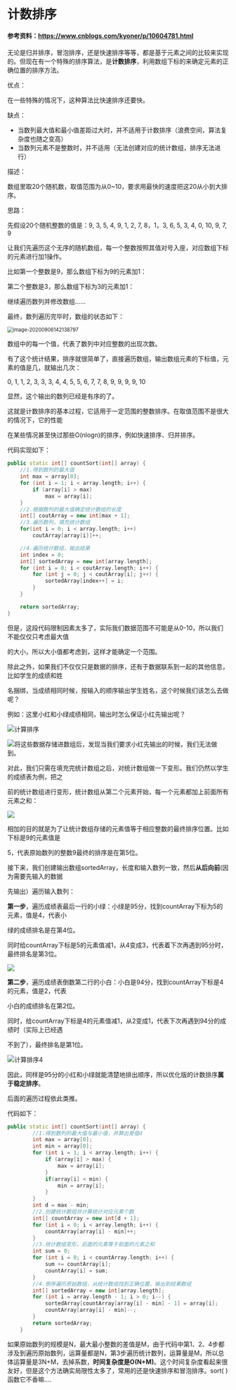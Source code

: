 #                              计数排序

####          参考资料：https://www.cnblogs.com/kyoner/p/10604781.html

无论是归并排序，冒泡排序，还是快速排序等等，都是基于元素之间的比较来实现的。但现在有一个特殊的排序算法，是**计数排序**，利用数组下标的来确定元素的正确位置的排序方法。

优点：

在一些特殊的情况下，这种算法比快速排序还要快。

缺点：

- 当数列最大值和最小值差距过大时，并不适用于计数排序（浪费空间，算法复杂度也随之变高）
- 当数列元素不是整数时，并不适用（无法创建对应的统计数组，排序无法进行）

描述：

数组里取20个随机数，取值范围为从0~10，要求用最快的速度把这20从小到大排序。

思路：

先假设20个随机整数的值是：9, 3, 5, 4, 9, 1, 2, 7, 8，1，3, 6, 5, 3, 4, 0, 10, 9, 7, 9

让我们先遍历这个无序的随机数组，每一个整数按照其值对号入座，对应数组下标的元素进行加1操作。

比如第一个整数是9，那么数组下标为9的元素加1：

第二个整数是3，那么数组下标为3的元素加1：

继续遍历数列并修改数组......

最终，数列遍历完毕时，数组的状态如下：

<img src="C:\Users\chenxiaoxue\AppData\Roaming\Typora\typora-user-images\image-20200906142138797.png" alt="image-20200906142138797" style="zoom:80%;" />



数组中的每一个值，代表了数列中对应整数的出现次数。

有了这个统计结果，排序就很简单了，直接遍历数组，输出数组元素的下标值，元素的值是几，就输出几次：

0, 1, 1, 2, 3, 3, 3, 4, 4, 5, 5, 6, 7, 7, 8, 9, 9, 9, 9, 10

显然，这个输出的数列已经是有序的了。

这就是计数排序的基本过程，它适用于一定范围的整数排序。在取值范围不是很大的情况下，它的性能

在某些情况甚至快过那些O(nlogn)的排序，例如快速排序、归并排序。

代码实现如下：

```c++
public static int[] countSort(int[] array) {
    //1.得到数列的最大值
    int max = array[0];
    for (int i = 1; i < array.length; i++) {
        if (array[i] > max)
            max = array[i];
    }
    //2.根据数列的最大值确定统计数组的长度
    int[] coutArray = new int[max + 1];
    //3.遍历数列，填充统计数组
    for(int i = 0; i < array.length; i++)
        coutArray[array[i]]++;

    //4.遍历统计数组，输出结果
    int index = 0;
    int[] sortedArray = new int[array.length];
    for (int i = 0; i < coutArray.length; i++) {
        for (int j = 0; j < coutArray[i]; j++) {
            sortedArray[index++] = i;
        }
    }

    return sortedArray;
}

```

但是，这段代码限制因素太多了，实际我们数据范围不可能是从0-10，所以我们不能仅仅只考虑最大值

的大小，所以大小值都考虑到，这样才能确定一个范围。

除此之外，如果我们不仅仅只是数据的排序，还有于数据联系到一起的其他信息，比如学生的成绩和姓

名捆绑，当成绩相同时候，按输入的顺序输出学生姓名，这个时候我们该怎么去做呢？

例如：这里小红和小绿成绩相同，输出时怎么保证小红先输出呢？

![计算排序](D:\360极速浏览器下载\计算排序.jpg)

![将这些数据存储进数组后，发现当我们要求小红先输出的时候，我们无法做到。](D:\360极速浏览器下载\题解专用图片存储\计算排序.jpg)

对此，我们只需在填充完统计数组之后，对统计数组做一下变形。我们仍然以学生的成绩表为例，把之

前的统计数组进行变形，统计数组从第二个元素开始，每一个元素都加上前面所有元素之和：

![](D:\360极速浏览器下载\题解专用图片存储\计算排序2.jpg)

相加的目的就是为了让统计数组存储的元素值等于相应整数的最终排序位置。比如下标是9的元素值是

5，代表原始数列的整数9最终的排序是在第5位。

接下来，我们创建输出数组sortedArray，长度和输入数列一致，然后**从后向前**(因为需要先输入的数据

先输出）遍历输入数列：

**第一步**，遍历成绩表最后一行的小绿：小绿是95分，找到countArray下标为5的元素，值是4，代表小

绿的成绩排名是在第4位。

同时给countArray下标是5的元素值减1，从4变成3，代表着下次再遇到95分时，最终排名是第3位。

![](D:\360极速浏览器下载\题解专用图片存储\计算排序3.jpg)

 **第二步**，遍历成绩表倒数第二行的小白：小白是94分，找到countArray下标是4的元素，值是2，代表

小白的成绩排名在第2位。

同时，给countArray下标是4的元素值减1，从2变成1，代表下次再遇到94分的成绩时（实际上已经遇

不到了），最终排名是第1位。

![计算排序4](D:\360极速浏览器下载\题解专用图片存储\计算排序4.jpg)

因此，同样是95分的小红和小绿就能清楚地排出顺序，所以优化版的计数排序**属于稳定排序**。

后面的遍历过程依此类推。

代码如下：

```c++
public static int[] countSort(int[] array) {
        //1.得到数列的最大值与最小值，并算出差值d
        int max = array[0];
        int min = array[0];
        for (int i = 1; i < array.length; i++) {
            if (array[i] > max) {
                max = array[i];
            }
            if(array[i] < min) {
                min = array[i];
            }
        }
        int d = max - min;
        //2.创建统计数组并计算统计对应元素个数
        int[] countArray = new int[d + 1];
        for (int i = 0; i < array.length; i++) {
            countArray[array[i] - min]++;
        }
        //3.统计数组变形，后面的元素等于前面的元素之和
        int sum = 0;
        for (int i = 0; i < countArray.length; i++) {
            sum += countArray[i];
            countArray[i] = sum;
        }
        //4.倒序遍历原始数组，从统计数组找到正确位置，输出到结果数组
        int[] sortedArray = new int[array.length];
        for (int i = array.length - 1; i > 0; i--) {
            sortedArray[countArray[array[i] - min] - 1] = array[i];
            countArray[array[i] - min]--;
        }
        return sortedArray;
    }
```

如果原始数列的规模是N，最大最小整数的差值是M，由于代码中第1、2、4步都涉及到遍历原始数列，运算量都是N，第3步遍历统计数列，运算量是M，所以总体运算量是3N+M，去掉系数，**时间复杂度是O(N+M)**。这个时间复杂度看起来很友好，但是这个方法确实局限性太多了，常用的还是快速排序和冒泡排序。sort( )函数它不香嘛....